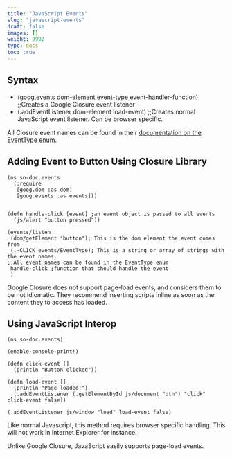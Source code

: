 ```yaml
---
title: "JavaScript Events"
slug: "javascript-events"
draft: false
images: []
weight: 9992
type: docs
toc: true
---
```


## Syntax
- (goog.events dom-element event-type event-handler-function) ;;Creates a Google Closure event listener
- (.addEventListener dom-element load-event) ;;Creates normal JavaScript event listener. Can be browser specific.

All Closure event names can be found in their [documentation on the EventType enum][1].


  [1]: https://google.github.io/closure-library/api/goog.events.EventType.html

## Adding Event to Button Using Closure Library
    (ns so-doc.events
      (:require
       [goog.dom :as dom]
       [goog.events :as events]))
    
    
    (defn handle-click [event] ;an event object is passed to all events
      (js/alert "button pressed"))
    
    (events/listen
     (dom/getElement "button"); This is the dom element the event comes from
     (.-CLICK events/EventType); This is a string or array of strings with the event names. 
    ;;All event names can be found in the EventType enum
     handle-click ;function that should handle the event
     )

Google Closure does not support page-load events, and considers them to be not idiomatic. They recommend inserting scripts inline as soon as the content they to access has loaded.

## Using JavaScript Interop
    (ns so-doc.events)
    
    (enable-console-print!)
    
    (defn click-event []
      (println "Button clicked"))
    
    (defn load-event []
      (println "Page loaded!")
      (.addEventListener (.getElementById js/document "btn") "click" click-event false))
    
    (.addEventListener js/window "load" load-event false)

Like normal Javascript, this method requires browser specific handling. This will not work in Internet Explorer for instance.

Unlike Google Closure, JavaScript easily supports page-load events.

